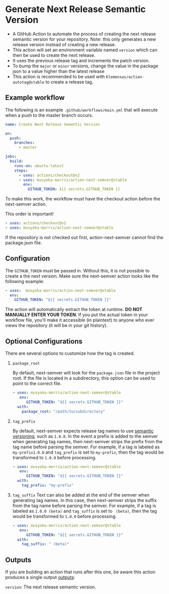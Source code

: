 # Generate Next Release Semantic Version

- A GitHub Action to automate the process of creating the next release semantic version for your repository. 
     Note: this only generates a new release version instead of creating a new release.
- This action will set an environment variable named `version` which can then be used to create the next release.
- It uses the previous release tag and increments the patch version.
- To bump the `major` or `minor` versions, change the value in the package json to a value higher than the latest release
- This action is recommended to be used with `Klemensas/action-autotag@stable` to create a release tag.

## Example workflow

The following is an example `.github/workflows/main.yml` that will execute when a push to the master branch occurs.

```yaml
name: Create Next Release Semantic Version

on: 
  push:
    branches:
      - master

jobs:
  build:
    runs-on: ubuntu-latest
    steps:
      - uses: actions/checkout@v2
      - uses: musyoka-morris/action-next-semver@stable
        env:
          GITHUB_TOKEN: ${{ secrets.GITHUB_TOKEN }}
```

To make this work, the workflow must have the checkout action before the next-semver action.

This order is important!

```yaml
- uses: actions/checkout@v2
- uses: musyoka-morris/action-next-semver@stable
```

If the repository is not checked out first, action-next-semver cannot find the package.json file.

## Configuration

The `GITHUB_TOKEN` must be passed in. Without this, it is not possible to create a the next version. 
Make sure the next-semver action looks like the following example:

```yaml
- uses:  musyoka-morris/action-next-semver@stable
  env:
    GITHUB_TOKEN: "${{ secrets.GITHUB_TOKEN }}"
```

The action will automatically extract the token at runtime. 
**DO NOT MANUALLY ENTER YOUR TOKEN**. 
If you put the actual token in your workflow file, you'll make it accessible (in plaintext) 
to anyone who ever views the repository (it will be in your git history).

## Optional Configurations

There are several options to customize how the tag is created.

1. `package_root`

   By default, next-semver will look for the `package.json` file in the project root. 
    If the file is located in a subdirectory, this option can be used to point to the correct file.

    ```yaml
    - uses: musyoka-morris/action-next-semver@stable
       env:
          GITHUB_TOKEN: "${{ secrets.GITHUB_TOKEN }}"
      with:
        package_root: "/path/to/subdirectory"
    ```

2. `tag_prefix`

   By default, next-semver expects release tag names to use [semantic versioning](https://semver.org/), such as `1.0.0`. 
    In the event a prefix is added to the semver when generating tag names, then next-semver strips the prefix from the tag name before parsing the semver.
    For example, if a tag is labeled as `my-prefix1.0.0` and `tag_prefix` is set to `my-prefix`, then the tag would be transformed to `1.0.0` before processing.

    ```yaml
    - uses: musyoka-morris/action-next-semver@stable
       env:
          GITHUB_TOKEN: "${{ secrets.GITHUB_TOKEN }}"
      with:
        tag_prefix: "my-prefix"
    ```
   
3. `tag_suffix`
   Text can also be added at the end of the semver when generating tag names. In this case,
    then next-semver strips the suffix from the tag name before parsing the semver.
   For example, if a tag is labeled as `1.0.0 (beta)` and `tag_suffix` is set to ` (beta)`, 
    then the tag would be transformed to `1.0.0` before processing.

    ```yaml
    - uses: musyoka-morris/action-next-semver@stable
       env:
          GITHUB_TOKEN: "${{ secrets.GITHUB_TOKEN }}"
      with:
        tag_suffix: " (beta)"
    ```

## Outputs
If you are building an action that runs after this one,
be aware this action produces a single output [outputs](https://help.github.com/en/articles/metadata-syntax-for-github-actions#outputs):

`version`: The next release semantic version.
